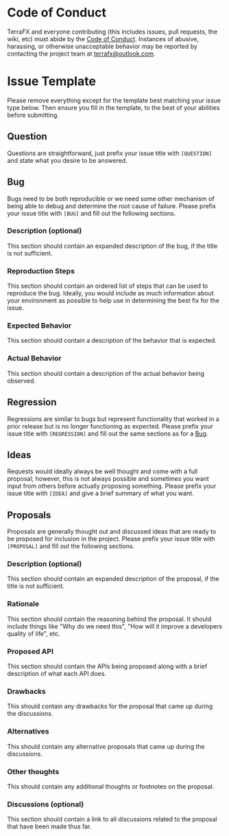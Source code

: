 # Code of Conduct

TerraFX and everyone contributing (this includes issues, pull requests, the wiki, etc) must abide by the [Code of Conduct](CODE_OF_CONDUCT.md). Instances of abusive, harassing, or otherwise unacceptable behavior may be reported by contacting the project team at terrafx@outlook.com.

# Issue Template

Please remove everything except for the template best matching your issue type below. Then ensure you fill in the template, to the best of your abilities before submitting.

## Question

Questions are straightforward, just prefix your issue title with `[QUESTION]` and state what you desire to be answered.

## Bug

Bugs need to be both reproducible or we need some other mechanism of being able to debug and determine the root cause of failure. Please prefix your issue title with `[BUG]` and fill out the following sections.

### Description (optional)

This section should contain an expanded description of the bug, if the title is not sufficient.

### Reproduction Steps

This section should contain an ordered list of steps that can be used to reproduce the bug. Ideally, you would include as much information about your environment as possible to help use in determining the best fix for the issue.

### Expected Behavior

This section should contain a description of the behavior that is expected.

### Actual Behavior

This section should contain a description of the actual behavior being observed.

## Regression

Regressions are similar to bugs but represent functionality that worked in a prior release but is no longer functioning as expected. Please prefix your issue title with `[REGRESSION]` and fill out the same sections as for a [Bug](#bug).

## Ideas

Requests would ideally always be well thought and come with a full proposal; however, this is not always possible and sometimes you want input from others before actually proposing something. Please prefix your issue title with `[IDEA]` and give a brief summary of what you want.

## Proposals

Proposals are generally thought out and discussed ideas that are ready to be proposed for inclusion in the project. Please prefix your issue title with `[PROPOSAL]` and fill out the following sections.

### Description (optional)

This section should contain an expanded description of the proposal, if the title is not sufficient.

### Rationale

This section should contain the reasoning behind the proposal. It should include things like "Why do we need this", "How will it improve a developers quality of life", etc.

### Proposed API

This section should contain the APIs being proposed along with a brief description of what each API does.

### Drawbacks

This should contain any drawbacks for the proposal that came up during the discussions.

### Alternatives

This should contain any alternative proposals that came up during the discussions.

### Other thoughts

This should contain any additional thoughts or footnotes on the proposal.

### Discussions (optional)

This section should contain a link to all discussions related to the proposal that have been made thus far.
